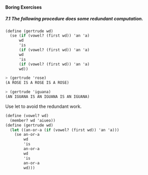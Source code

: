 #### Boring Exercises

##### 7.1  The following procedure does some redundant computation.
```Scheme
(define (gertrude wd)
  (se (if (vowel? (first wd)) 'an 'a)
      wd
      'is
      (if (vowel? (first wd)) 'an 'a)
      wd
      'is
      (if (vowel? (first wd)) 'an 'a)
      wd))

> (gertrude 'rose)
(A ROSE IS A ROSE IS A ROSE)

> (gertrude 'iguana)
(AN IGUANA IS AN IGUANA IS AN IGUANA)
```

Use let to avoid the redundant work.

```Scheme
(define (vowel? wd)
  (member? wd 'aiueo))
(define (gertrude wd)
  (let ((an-or-a (if (vowel? (first wd)) 'an 'a)))
    (se an-or-a
        wd
        'is
        an-or-a
        wd
        'is
        an-or-a
        wd)))
```
